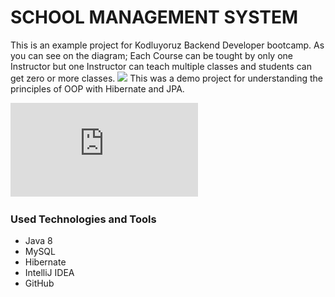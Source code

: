 # SCHOOL MANAGEMENT SYSTEM
This is an example project for Kodluyoruz Backend Developer bootcamp. As you can see on the diagram; Each Course can be tought by only one Instructor but one Instructor can teach multiple classes and students can get zero or more classes. ![](../../../../../AppData/Local/Temp/Rar$DRa14272.10154/SMSUML-1.png)
This was a demo project for understanding the principles of OOP with Hibernate and JPA.

![](https://github.com/K138-AdanaBackendWebDevelopmentBootcamp/homeworks-YunusOzkaya/blob/main/SMSUML.pdf)

### Used Technologies and Tools
+ Java 8
+ MySQL
+ Hibernate
+ IntelliJ IDEA
+ GitHub
